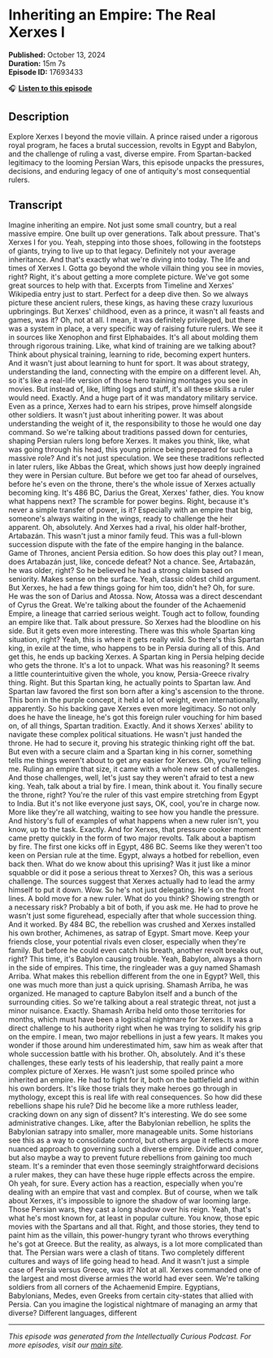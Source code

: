 # Inheriting an Empire: The Real Xerxes I

**Published:** October 13, 2024  
**Duration:** 15m 7s  
**Episode ID:** 17693433

🎧 **[Listen to this episode](https://intellectuallycurious.buzzsprout.com/2529712/episodes/17693433-inheriting-an-empire-the-real-xerxes-i)**

## Description

Explore Xerxes I beyond the movie villain. A prince raised under a rigorous royal program, he faces a brutal succession, revolts in Egypt and Babylon, and the challenge of ruling a vast, diverse empire. From Spartan-backed legitimacy to the looming Persian Wars, this episode unpacks the pressures, decisions, and enduring legacy of one of antiquity's most consequential rulers.

## Transcript

Imagine inheriting an empire. Not just some small country, but a real massive empire. One built up over generations. Talk about pressure. That's Xerxes I for you. Yeah, stepping into those shoes, following in the footsteps of giants, trying to live up to that legacy. Definitely not your average inheritance. And that's exactly what we're diving into today. The life and times of Xerxes I. Gotta go beyond the whole villain thing you see in movies, right? Right, it's about getting a more complete picture. We've got some great sources to help with that. Excerpts from Timeline and Xerxes' Wikipedia entry just to start. Perfect for a deep dive then. So we always picture these ancient rulers, these kings, as having these crazy luxurious upbringings. But Xerxes' childhood, even as a prince, it wasn't all feasts and games, was it? Oh, not at all. I mean, it was definitely privileged, but there was a system in place, a very specific way of raising future rulers. We see it in sources like Xenophon and first Elphabaides. It's all about molding them through rigorous training. Like, what kind of training are we talking about? Think about physical training, learning to ride, becoming expert hunters. And it wasn't just about learning to hunt for sport. It was about strategy, understanding the land, connecting with the empire on a different level. Ah, so it's like a real-life version of those hero training montages you see in movies. But instead of, like, lifting logs and stuff, it's all these skills a ruler would need. Exactly. And a huge part of it was mandatory military service. Even as a prince, Xerxes had to earn his stripes, prove himself alongside other soldiers. It wasn't just about inheriting power. It was about understanding the weight of it, the responsibility to those he would one day command. So we're talking about traditions passed down for centuries, shaping Persian rulers long before Xerxes. It makes you think, like, what was going through his head, this young prince being prepared for such a massive role? And it's not just speculation. We see these traditions reflected in later rulers, like Abbas the Great, which shows just how deeply ingrained they were in Persian culture. But before we get too far ahead of ourselves, before he's even on the throne, there's the whole issue of Xerxes actually becoming king. It's 486 BC, Darius the Great, Xerxes' father, dies. You know what happens next? The scramble for power begins. Right, because it's never a simple transfer of power, is it? Especially with an empire that big, someone's always waiting in the wings, ready to challenge the heir apparent. Oh, absolutely. And Xerxes had a rival, his older half-brother, Artabazán. This wasn't just a minor family feud. This was a full-blown succession dispute with the fate of the empire hanging in the balance. Game of Thrones, ancient Persia edition. So how does this play out? I mean, does Artabazán just, like, concede defeat? Not a chance. See, Artabazán, he was older, right? So he believed he had a strong claim based on seniority. Makes sense on the surface. Yeah, classic oldest child argument. But Xerxes, he had a few things going for him too, didn't he? Oh, for sure. He was the son of Darius and Atossa. Now, Atossa was a direct descendant of Cyrus the Great. We're talking about the founder of the Achaemenid Empire, a lineage that carried serious weight. Tough act to follow, founding an empire like that. Talk about pressure. So Xerxes had the bloodline on his side. But it gets even more interesting. There was this whole Spartan king situation, right? Yeah, this is where it gets really wild. So there's this Spartan king, in exile at the time, who happens to be in Persia during all of this. And get this, he ends up backing Xerxes. A Spartan king in Persia helping decide who gets the throne. It's a lot to unpack. What was his reasoning? It seems a little counterintuitive given the whole, you know, Persia-Greece rivalry thing. Right. But this Spartan king, he actually points to Spartan law. And Spartan law favored the first son born after a king's ascension to the throne. This born in the purple concept, it held a lot of weight, even internationally, apparently. So his backing gave Xerxes even more legitimacy. So not only does he have the lineage, he's got this foreign ruler vouching for him based on, of all things, Spartan tradition. Exactly. And it shows Xerxes' ability to navigate these complex political situations. He wasn't just handed the throne. He had to secure it, proving his strategic thinking right off the bat. But even with a secure claim and a Spartan king in his corner, something tells me things weren't about to get any easier for Xerxes. Oh, you're telling me. Ruling an empire that size, it came with a whole new set of challenges. And those challenges, well, let's just say they weren't afraid to test a new king. Yeah, talk about a trial by fire. I mean, think about it. You finally secure the throne, right? You're the ruler of this vast empire stretching from Egypt to India. But it's not like everyone just says, OK, cool, you're in charge now. More like they're all watching, waiting to see how you handle the pressure. And history's full of examples of what happens when a new ruler isn't, you know, up to the task. Exactly. And for Xerxes, that pressure cooker moment came pretty quickly in the form of two major revolts. Talk about a baptism by fire. The first one kicks off in Egypt, 486 BC. Seems like they weren't too keen on Persian rule at the time. Egypt, always a hotbed for rebellion, even back then. What do we know about this uprising? Was it just like a minor squabble or did it pose a serious threat to Xerxes? Oh, this was a serious challenge. The sources suggest that Xerxes actually had to lead the army himself to put it down. Wow. So he's not just delegating. He's on the front lines. A bold move for a new ruler. What do you think? Showing strength or a necessary risk? Probably a bit of both, if you ask me. He had to prove he wasn't just some figurehead, especially after that whole succession thing. And it worked. By 484 BC, the rebellion was crushed and Xerxes installed his own brother, Achimenes, as satrap of Egypt. Smart move. Keep your friends close, your potential rivals even closer, especially when they're family. But before he could even catch his breath, another revolt breaks out, right? This time, it's Babylon causing trouble. Yeah, Babylon, always a thorn in the side of empires. This time, the ringleader was a guy named Shamash Arriba. What makes this rebellion different from the one in Egypt? Well, this one was much more than just a quick uprising. Shamash Arriba, he was organized. He managed to capture Babylon itself and a bunch of the surrounding cities. So we're talking about a real strategic threat, not just a minor nuisance. Exactly. Shamash Arriba held onto those territories for months, which must have been a logistical nightmare for Xerxes. It was a direct challenge to his authority right when he was trying to solidify his grip on the empire. I mean, two major rebellions in just a few years. It makes you wonder if those around him underestimated him, saw him as weak after that whole succession battle with his brother. Oh, absolutely. And it's these challenges, these early tests of his leadership, that really paint a more complex picture of Xerxes. He wasn't just some spoiled prince who inherited an empire. He had to fight for it, both on the battlefield and within his own borders. It's like those trials they make heroes go through in mythology, except this is real life with real consequences. So how did these rebellions shape his rule? Did he become like a more ruthless leader, cracking down on any sign of dissent? It's interesting. We do see some administrative changes. Like, after the Babylonian rebellion, he splits the Babylonian satrapy into smaller, more manageable units. Some historians see this as a way to consolidate control, but others argue it reflects a more nuanced approach to governing such a diverse empire. Divide and conquer, but also maybe a way to prevent future rebellions from gaining too much steam. It's a reminder that even those seemingly straightforward decisions a ruler makes, they can have these huge ripple effects across the empire. Oh yeah, for sure. Every action has a reaction, especially when you're dealing with an empire that vast and complex. But of course, when we talk about Xerxes, it's impossible to ignore the shadow of war looming large. Those Persian wars, they cast a long shadow over his reign. Yeah, that's what he's most known for, at least in popular culture. You know, those epic movies with the Spartans and all that. Right, and those stories, they tend to paint him as the villain, this power-hungry tyrant who throws everything he's got at Greece. But the reality, as always, is a lot more complicated than that. The Persian wars were a clash of titans. Two completely different cultures and ways of life going head to head. And it wasn't just a simple case of Persia versus Greece, was it? Not at all. Xerxes commanded one of the largest and most diverse armies the world had ever seen. We're talking soldiers from all corners of the Achaemenid Empire. Egyptians, Babylonians, Medes, even Greeks from certain city-states that allied with Persia. Can you imagine the logistical nightmare of managing an army that diverse? Different languages, different

---
*This episode was generated from the Intellectually Curious Podcast. For more episodes, visit our [main site](https://intellectuallycurious.buzzsprout.com).*
